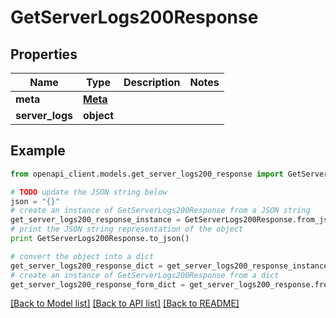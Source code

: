 # GetServerLogs200Response


## Properties
Name | Type | Description | Notes
------------ | ------------- | ------------- | -------------
**meta** | [**Meta**](Meta.md) |  | 
**server_logs** | **object** |  | 

## Example

```python
from openapi_client.models.get_server_logs200_response import GetServerLogs200Response

# TODO update the JSON string below
json = "{}"
# create an instance of GetServerLogs200Response from a JSON string
get_server_logs200_response_instance = GetServerLogs200Response.from_json(json)
# print the JSON string representation of the object
print GetServerLogs200Response.to_json()

# convert the object into a dict
get_server_logs200_response_dict = get_server_logs200_response_instance.to_dict()
# create an instance of GetServerLogs200Response from a dict
get_server_logs200_response_form_dict = get_server_logs200_response.from_dict(get_server_logs200_response_dict)
```
[[Back to Model list]](../README.md#documentation-for-models) [[Back to API list]](../README.md#documentation-for-api-endpoints) [[Back to README]](../README.md)


